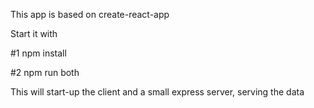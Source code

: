 This app is based on create-react-app

Start it with

#1 npm install

#2 npm run both

This will start-up the client and a small express server, serving the data
